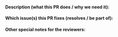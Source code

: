 <!--
🎉 Thanks for sending a pull request! Here are some tips for you:

1. If this is your first time contributing, please read our contribution guide: https://go-kratos.dev/en/docs/community/contribution/
2. Ensure you have added or ran the appropriate tests and lint for your PR, please use `make lint` and `make test` before filing your PR, use `make clean` to tidy your go mod.
3. If the PR is unfinished, you may need to mark it as a WIP(Work In Progress) PR or Draft PR
4. Please use a semantic commits format title, such as `<type>[optional scope]: <description>`, see: https://go-kratos.dev/docs/community/contribution#type
5. at the same time, please note that similar work should be submitted in one PR as far as possible to reduce the workload of reviewers. Do not split a work into multiple PR unless it should.
-->

<!--
🎉 感谢您 发送 PR！以下是一些提示：
如果这是你第一次 contributing，请阅读Kratos的贡献指南：https://go-kratos.dev/en/docs/community/contribution/
2、确保您已经为您的 PR 添加或运行了适当的测试和lint，请在提交PR之前使用“make lint”和“make test”，使用“make clean”整理您的 go.mod。
3、如果 PR 未完成，您可能需要将其标记为 WIP（Work In Progress）PR 或 Draft PR
4、请使用语义提交格式标题，如“<类型>[可选范围]：<说明>`，请参阅：https://go-kratos.dev/docs/community/contribution#type

5. 同时请注意，同类的工作请尽量在一个PR中提交，以减轻 review 者的工作负担，不要把一项工作拆分成很多个PR，除非它应该这样做。
-->


#### Description (what this PR does / why we need it):
<!--
* The description should include the motivation for this PR or contrast this with previous behavior
-->


#### Which issue(s) this PR fixes (resolves / be part of):
<!--
* Automatically closes linked issue when PR is merged.
* If your PR is not fully resolved the issue, please use `part of #<issue number>` instead.

Usage: `fixes/resolves #<issue number>`, or `fixes/resolves (paste link of issue)`.
-->


#### Other special notes for the reviewers:
<!--
* Somethings that need extra attention for the reviewers
* Some additional notes, TODO list, etc.
-->
